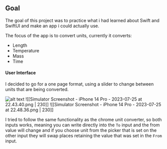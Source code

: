 ## Goal

The goal of this project was to practice what i had learned about Swift and SwiftUI and make an app i could actually use. 

The focus of the app is to convert units, currently it converts:

- Length
- Temperature
- Mass
- Time

#### User Interface

I decided to go for a one page format, using a slider to change between units that are being converted.

![alt text](http://url/to/img.png) ![[Simulator Screenshot - iPhone 14 Pro - 2023-07-25 at 22.43.40.png | 230]] ![[Simulator Screenshot - iPhone 14 Pro - 2023-07-25 at 22.48.36.png | 230]]

I tried to follow the same functionality as the chrome unit converter, so both inputs works, meaning you can write directly into the `To` input and the from value will change and if you choose unit from the picker that is set on the other input they will swap places retaining the value that was set in the `From` input.
